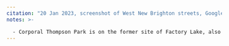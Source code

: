 ```yaml
---
citation: "20 Jan 2023, screenshot of West New Brighton streets, Google Maps." 
notes: >-

  - Corporal Thompson Park is on the former site of Factory Lake, also known as Factory Pond.
---
```

